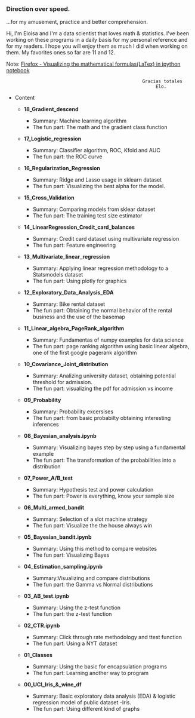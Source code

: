 ### Direction over speed.

...for my amusement, practice and better comprehension.


Hi, I'm Eloisa and I'm a data scientist that loves math & statistics. I've been working on these programs in a daily basis for my personal reference and for my readers. I hope you will enjoy them as much I did when working on them. My favorites ones so far are 11 and 12.

Note: [Firefox - Visualizing the mathematical formulas(LaTex) in ipython notebook](http://docs.mathjax.org/en/latest/installation.html#firefox-and-local-fonts) 

                                                       Gracias totales
                                                            Elo.

- Content
  * **18_Gradient_descend**
  	- Summary: Machine learning algorithm
  	- The fun part: The math and the gradient class function
  	
  * **17_Logistic_regression**
    - Summary: Classifier algorithm, ROC, Kfold and AUC
  	- The fun part: the ROC curve
  	
  * **16_Regularization_Regression**
  	- Summary: Ridge and Lasso usage in sklearn dataset
  	- The fun part: Visualizing the best alpha for the model.
  	
  * **15_Cross_Validation**
  	- Summary: Comparing models from sklear dataset
  	- The fun part: The training test size estimator
  	
  * **14_LinearRegression_Credit_card_balances**
  	- Summary: Credit card dataset  using multivariate regression
  	- The fun part: Feature engineering
  	
  * **13_Multivariate_linear_regression**
  	- Summary: Applying linear regression methodology to a Statsmodels dataset 
  	- The fun part: Using plotly for graphics
  	  	
  * **12_Exploratory_Data_Analysis_EDA**
  	- Summary: Bike rental dataset
  	- The fun part: Obtaining the normal behavior of the rental business and the use of the basemap
  	
  * **11_Linear_algebra_PageRank_algorithm**
  	- Summary: Fundamentas of numpy examples for data science
  	- The fun part: page ranking algorithm using basic linear algebra, one of the first google pagerank algorithm
  	
  * **10_Covariance_Joint_distribution**
  	- Summary: Analizing university dataset, obtaining potential threshold for admission. 
  	- The fun part: visualizing the pdf for admission vs income
  	
  * **09_Probability**
  	- Summary: Probability excersises
  	- The fun part: from basic probabilty obtaining interesting inferences
  	
  * **08_Bayesian_analysis.ipynb**
  	- Summary: Visualizing bayes step by step using a fundamental example
  	- The fun part: The transformation of the probabilities into a distribution
  	
  * **07_Power_A/B_test**
    - Summary: Hypothesis test and power calculation
  	- The fun part: Power is everything, know your sample size 
  
  * **06_Multi_armed_bandit**
  	- Summary: Selection of a slot machine strategy 
  	- The fun part: Visualize the the house always win
  
  * **05_Bayesian_bandit.ipynb**
  	- Summary: Using this method to compare websites
  	- The fun part: Visualizing Bayes
  
  * **04_Estimation_sampling.ipynb**
   	- Summary:Visualizing and compare distributions
  	- The fun part: the Gamma vs Normal distributions
  
  * **03_AB_test.ipynb**
    - Summary: Using the z-test function
  	- The fun part: the z-test function
  
  * **02_CTR.ipynb**
    - Summary: Click through rate methodology and ttest function
  	- The fun part: Using a NYT dataset 
  
  * **01_Classes**
  	- Summary: Using the basic for encapsulation programs
  	- The fun part: Learning another way to program
  
  * **00_UCI_Iris_&_wine_df**
  	- Summary: Basic exploratory data analysis (EDA) & logistic regression model of public dataset -Iris.
  	- The fun part: Using different kind of graphs
  


  
  
  
  
  
  
  
  
  
  
  
  
  
 


